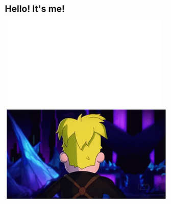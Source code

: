 # Hello! It's me!
<img align="left" width="490" height="280" src="https://github.com/varjakw/varjakw/blob/main/bio.svg">

<img align="right" width="498" height="280" src="https://github.com/varjakw/varjakw/blob/main/final-space-kiss-face.gif">









